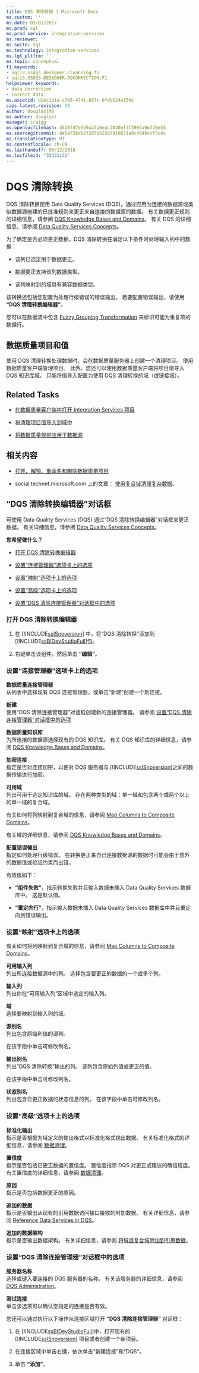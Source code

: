 ```yaml
---
title: DQS 清除转换 | Microsoft Docs
ms.custom: ''
ms.date: 03/01/2017
ms.prod: sql
ms.prod_service: integration-services
ms.reviewer: ''
ms.suite: sql
ms.technology: integration-services
ms.tgt_pltfrm: ''
ms.topic: conceptual
f1_keywords:
- sql13.ssdqs.designer.cleansing.f1
- sql13.SSDQS.DESIGNER.DQCONNECTION.F1
helpviewer_keywords:
- data correction
- correct data
ms.assetid: d2ec1b1a-c745-4741-b57c-6fdb524a154c
caps.latest.revision: 35
author: douglaslMS
ms.author: douglasl
manager: craigg
ms.openlocfilehash: d5107d7e559a37a6eac3030ef3f3995a9e749e55
ms.sourcegitcommit: de5e726db2f287bb32b7910831a0c4649ccf3c4c
ms.translationtype: HT
ms.contentlocale: zh-CN
ms.lasthandoff: 06/12/2018
ms.locfileid: "35331131"
---
```

# <a name="dqs-cleansing-transformation"></a>DQS 清除转换
  DQS 清除转换使用 Data Quality Services (DQS)，通过应用为连接的数据源或类似数据源创建的已批准规则来更正来自连接的数据源的数据。 有关数据更正规则的详细信息，请参阅 [DQS Knowledge Bases and Domains](../../../data-quality-services/dqs-knowledge-bases-and-domains.md)。 有关 DQS 的详细信息，请参阅 [Data Quality Services Concepts](../../../data-quality-services/data-quality-services-concepts.md)。  
  
 为了确定是否必须更正数据，DQS 清除转换在满足以下条件时处理输入列中的数据：  
  
-   该列已选定用于数据更正。  
  
-   数据更正支持该列数据类型。  
  
-   该列映射到的域具有兼容数据类型。  
  
 该转换还包括您配置为处理行级错误的错误输出。 若要配置错误输出，请使用 **“DQS 清理转换编辑器”**。  
  
 您可以在数据流中包含 [Fuzzy Grouping Transformation](../../../integration-services/data-flow/transformations/fuzzy-grouping-transformation.md) 来标识可能为重复项的数据行。  
  
## <a name="data-quality-projects-and-values"></a>数据质量项目和值  
 使用 DQS 清理转换处理数据时，会在数据质量服务器上创建一个清理项目。 使用数据质量客户端管理项目。 此外，您还可以使用数据质量客户端将项目值导入 DQS 知识库域。 只能将值导入配置为使用 DQS 清理转换的域（或链接域）。  
  
## <a name="related-tasks"></a>Related Tasks  
  
-   [在数据质量客户端中打开 Integration Services 项目](../../../data-quality-services/open-integration-services-projects-in-data-quality-client.md)  
  
-   [将清理项目值导入到域中](../../../data-quality-services/import-cleansing-project-values-into-a-domain.md)  
  
-   [将数据质量规则应用于数据源](../../../integration-services/data-flow/transformations/apply-data-quality-rules-to-data-source.md)  
  
## <a name="related-content"></a>相关内容  
  
-   [打开、解锁、重命名和删除数据质量项目](../../../data-quality-services/open-unlock-rename-and-delete-a-data-quality-project.md)  
  
-   social.technet.microsoft.com 上的文章： [使用复合域清理复杂数据](http://social.technet.microsoft.com/wiki/contents/articles/13324.using-dqs-cleansing-complex-data-using-composite-domains.aspx)。  
  
## <a name="dqs-cleansing-transformation-editor-dialog-box"></a>“DQS 清除转换编辑器”对话框
  可使用 Data Quality Services (DQS) 通过“DQS 清除转换编辑器”对话框来更正数据。 有关详细信息，请参阅 [Data Quality Services Concepts](../../../data-quality-services/data-quality-services-concepts.md)。  
  
 **您希望做什么？**  
  
-   [打开 DQS 清除转换编辑器](#open)  
  
-   [设置“连接管理器”选项卡上的选项](#connection)  
  
-   [设置“映射”选项卡上的选项](#mapping)  
  
-   [设置“高级”选项卡上的选项](#advanced)  
  
-   [设置“DQS 清除连接管理器”对话框中的选项](#manager)  
  
###  <a name="open"></a> 打开 DQS 清除转换编辑器  
  
1.  在 [!INCLUDE[ssISnoversion](../../../includes/ssisnoversion-md.md)] 中，将“DQS 清除转换”添加到 [!INCLUDE[ssBIDevStudioFull](../../../includes/ssbidevstudiofull-md.md)]包。  
  
2.  右键单击该组件，然后单击 **“编辑”**。  
  
###  <a name="connection"></a> 设置“连接管理器”选项卡上的选项  
 **数据质量连接管理器**  
 从列表中选择现有 DQS 连接管理器，或单击“新建”创建一个新连接。  
  
 **新建**  
 使用“DQS 清除连接管理器”对话框创建新的连接管理器。 请参阅 [设置“DQS 清除连接管理器”对话框中的选项](#manager)  
  
 **数据质量知识库**  
 为所连接的数据源选择现有的 DQS 知识库。 有关 DQS 知识库的详细信息，请参阅 [DQS Knowledge Bases and Domains](../../../data-quality-services/dqs-knowledge-bases-and-domains.md)。  
  
 **加密连接**  
 指定是否对连接加密，以便对 DQS 服务器与 [!INCLUDE[ssISnoversion](../../../includes/ssisnoversion-md.md)]之间的数据传输进行加密。  
  
 **可用域**  
 列出可用于选定知识库的域。 存在两种类型的域：单一域和包含两个或两个以上的单一域的复合域。  
  
 有关如何将列映射到复合域的信息，请参阅 [Map Columns to Composite Domains](../../../integration-services/data-flow/transformations/map-columns-to-composite-domains.md)。  
  
 有关域的详细信息，请参阅 [DQS Knowledge Bases and Domains](../../../data-quality-services/dqs-knowledge-bases-and-domains.md)。  
  
 **配置错误输出**  
 指定如何处理行级错误。 在转换更正来自已连接数据源的数据时可能会由于意外的数据值或验证约束而出错。  
  
 有效值如下：  
  
-   **“组件失败”**，指示转换失败并且输入数据未插入 Data Quality Services 数据库中。 这是默认值。  
  
-   **“重定向行”**，指示输入数据未插入 Data Quality Services 数据库中并且重定向到错误输出。  
  
###  <a name="mapping"></a> 设置“映射”选项卡上的选项  
 有关如何将列映射到复合域的信息，请参阅 [Map Columns to Composite Domains](../../../integration-services/data-flow/transformations/map-columns-to-composite-domains.md)。  
  
 **可用输入列**  
 列出所连接数据源中的列。 选择包含要更正的数据的一个或多个列。  
  
 **输入列**  
 列出你在“可用输入列”区域中选定的输入列。  
  
 **域**  
 选择要映射到输入列的域。  
  
 **源别名**  
 列出包含原始列值的源列。  
  
 在该字段中单击可修改列名。  
  
 **输出别名**  
 列出“DQS 清除转换”输出的列。 该列包含原始列值或更正的值。  
  
 在该字段中单击可修改列名。  
  
 **状态别名**  
 列出包含已更正数据的状态信息的列。 在该字段中单击可修改列名。  
  
###  <a name="advanced"></a> 设置“高级”选项卡上的选项  
 **标准化输出**  
 指示是否根据为域定义的输出格式以标准化格式输出数据。 有关标准化格式的详细信息，请参阅 [数据清理](../../../data-quality-services/data-cleansing.md)。  
  
 **置信度**  
 指示是否包括已更正数据的置信度。 置信度指示 DQS 对更正或建议的确信程度。 有关置信度的详细信息，请参阅 [数据清理](../../../data-quality-services/data-cleansing.md)。  
  
 **原因**  
 指示是否包括数据更正的原因。  
  
 **追加的数据**  
 指示是否输出从现有的引用数据访问接口接收的附加数据。 有关详细信息，请参阅 [Reference Data Services in DQS](../../../data-quality-services/reference-data-services-in-dqs.md)。  
  
 **追加的数据架构**  
 指示是否输出数据架构。 有关详细信息，请参阅 [将域或复合域附加到引用数据](../../../data-quality-services/attach-domain-or-composite-domain-to-reference-data.md)。  
  
###  <a name="manager"></a> 设置“DQS 清除连接管理器”对话框中的选项  
 **服务器名称**  
 选择或键入要连接的 DQS 服务器的名称。 有关该服务器的详细信息，请参阅 [DQS Administration](../../../data-quality-services/dqs-administration.md)。  
  
 **测试连接**  
 单击该选项可以确认您指定的连接是否有效。  
  
 您还可以通过执行以下操作从连接区域打开 **“DQS 清除连接管理器”** 对话框：  
  
1.  在 [!INCLUDE[ssBIDevStudioFull](../../../includes/ssbidevstudiofull-md.md)]中，打开现有的 [!INCLUDE[ssISnoversion](../../../includes/ssisnoversion-md.md)] 项目或者创建一个新项目。  
  
2.  在连接区域中单击右键，依次单击“新建连接”和“DQS”。  
  
3.  单击 **“添加”**。  
  
